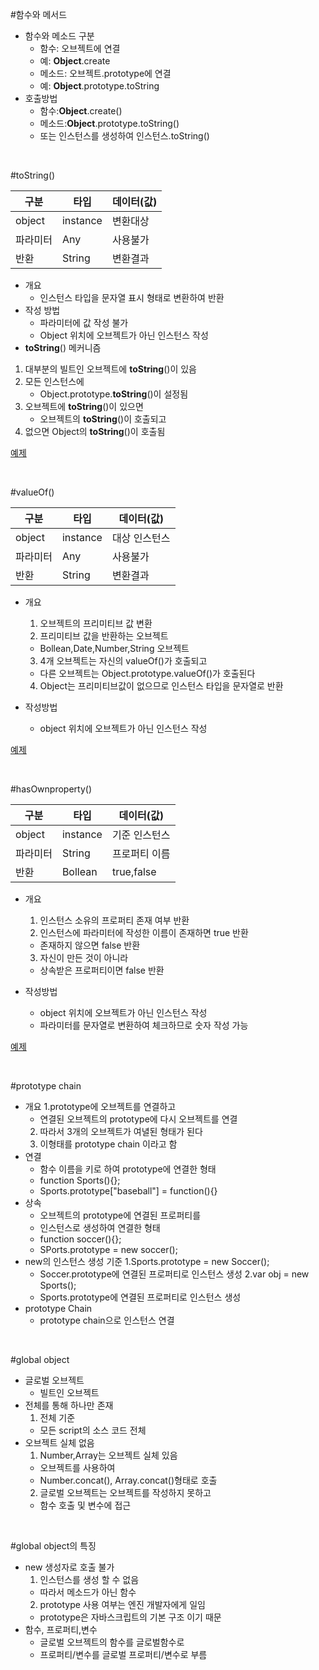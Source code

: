 #함수와 메서드
+ 함수와 메소드 구분
    + 함수: 오브젝트에 연결
    + 예: **Object**.create
    + 메소드: 오브젝트.prototype에 연결
    + 예: **Object**.prototype.toString
+ 호출방법
    + 함수:**Object**.create()
    + 메소드:**Object**.prototype.toString()
    + 또는 인스턴스를 생성하여 인스턴스.toString()


<br/>

#toString()

구분|타입|데이터(값)|
---|----|---------|
object|instance|변환대상
파라미터|Any|사용불가
반환|String|변환결과


+ 개요
    + 인스턴스 타입을 문자열 표시 형태로 변환하여 반환
+ 작성 방법
    + 파라미터에 값 작성 불가
    + Object 위치에 오브젝트가 아닌 인스턴스 작성
+ **toString**() 메커니즘
1. 대부분의 빌트인 오브젝트에 **toString**()이 있음
2. 모든 인스턴스에
    + Object.prototype.**toString**()이 설정됨
3. 오브젝트에 **toString**()이 있으면
    + 오브젝트의 **toString**()이 호출되고
4. 없으면 Object의 **toString**()이 호출됨

[예제](./1.html)

<br/>

#valueOf()

구분|타입|데이터(값)|
---|----|---------|
object|instance|대상 인스턴스
파라미터|Any|사용불가
반환|String|변환결과

+ 개요
    1. 오브젝트의 프리미티브 값 변환
    2. 프리미티브 값을 반환하는 오브젝트
    + Bollean,Date,Number,String 오브젝트
    3. 4개 오브젝트는 자신의 valueOf()가 호출되고
    + 다른 오브젝트는 Object.prototype.valueOf()가 호출된다
    4. Object는 프리미티브값이 없으므로 인스턴스 타입을 문자열로 반환

+ 작성방법
    + object 위치에 오브젝트가 아닌 인스턴스 작성

[예제](./2.html)

<br/>

#hasOwnproperty()

구분|타입|데이터(값)|
---|----|---------|
object|instance|기준 인스턴스
파라미터|String|프로퍼티 이름
반환|Bollean|true,false

+ 개요
    1. 인스턴스 소유의 프로퍼티 존재 여부 반환
    2. 인스턴스에 파라미터에 작성한 이름이 존재하면 true 반환
    + 존재하지 않으면 false 반환
    3. 자신이 만든 것이 아니라
    + 상속받은 프로퍼티이면 false 반환

+ 작성방법
    + object 위치에 오브젝트가 아닌 인스턴스 작성
    + 파라미터를 문자열로 변환하여 체크하므로 숫자 작성 가능

[예제](./3.html)

<br/>

#prototype chain
+ 개요
    1.prototype에 오브젝트를 연결하고
    + 연결된 오브젝트의 prototype에 다시 오브젝트를 연결
    2. 따라서 3개의 오브젝트가 여녈된 형태가 된다
    3. 이형태를 prototype chain 이라고 함
+ 연결
    + 함수 이름을 키로 하여 prototype에 연결한 형태
    + function Sports(){};
    + Sports.prototype["baseball"] = function(){}
+ 상속
    + 오브젝트의 prototype에 연결된 프로퍼티를
    + 인스턴스로 생성하여 연결한 형태
    + function soccer(){};
    + SPorts.prototype = new soccer(); <!-- 프로토타입체인 -->
+ new의 인스턴스 생성 기준
    1.Sports.prototype = new Soccer();
    - Soccer.prototype에 연결된 프로퍼티로 인스턴스 생성
    2.var obj = new Sports();
    - Sports.prototype에 연결된 프로퍼티로 인스턴스 생성
+ prototype Chain
    - prototype chain으로 인스턴스 연결       

<br/>

#global object

+ 글로벌 오브젝트
    + 빌트인 오브젝트
+ 전체를 통해 하나만 존재
    1. 전체 기준
    + 모든 script의 소스 코드 전체
+ 오브젝트 실체 없음
    1. Number,Array는 오브젝트 실체 있음
    + 오브젝트를 사용하여
    + Number.concat(), Array.concat()형태로 호출
    2. 글로벌 오브젝트는 오브젝트를 작성하지 못하고
    + 함수 호출 및 변수에 접근

<br/>

#global object의 특징

+ new 생성자로 호출 불가
    1. 인스턴스를 생성 할 수 없음
    + 따라서 메소드가 아닌 함수
    2. prototype 사용 여부는 엔진 개발자에게 일임
    + prototype은 자바스크립트의 기본 구조 이기 때문
+ 함수, 프로퍼티,변수
    + 글로벌 오브젝트의 함수를 글로벌함수로
    + 프로퍼티/변수를 글로벌 프로퍼티/변수로 부름

